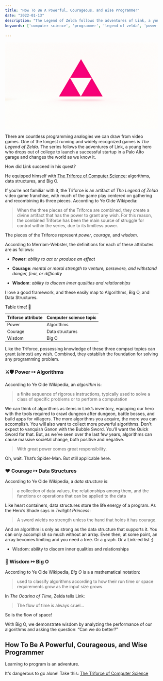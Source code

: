 ```yaml
---
title: "How To Be A Powerful, Courageous, and Wise Programmer"
date: "2022-01-13"
description: "The Legend of Zelda follows the adventures of Link, a young hero who drops out of college to launch a successful startup in a Palo Alto garage and changes the world as we know it. How did Link succeed in his quest? He equipped himself with algorithms, data structures, and Big O."
keywords: ['computer science', 'programmer', 'legend of zelda', 'powerful', 'courageous', 'wise']

---
```


![ The Triforce ](./jarednielsen-triforce.png)


There are countless programming analogies we can draw from video games. One of the longest running and widely recognized games is _The Legend of Zelda_. The series follows the adventures of Link, a young hero who drops out of college to launch a successful startup in a Palo Alto garage and changes the world as we know it. 

How did Link succeed in his quest? 

He equipped himself with [The Triforce of Computer Science](https://jarednielsen.gumroad.com/l/computerscience): algorithms, data structures, and Big O. 

If you’re not familiar with it, the Triforce is an artifact of _The Legend of Zelda_ video game franchise, with much of the game play centered on gathering and recombining its three pieces. According to Ye Olde Wikipedia: 
> When the three pieces of the Triforce are combined, they create a divine artifact that has the power to grant any wish. For this reason, the combined Triforce has been the main source of struggle for control within the series, due to its limitless power.
 
The pieces of the Triforce represent _power_, _courage_, and _wisdom_.

According to Merriam-Webster, the definitions for each of these attributes are as follows: 
    
* **Power**: _ability to act or produce an effect_
    
* **Courage**: _mental or moral strength to venture, persevere, and withstand danger, fear, or difficulty_
    
* **Wisdom**: _ability to discern inner qualities and relationships_

I love a good framework, and these easily map to Algorithms, Big O, and Data Structures. 

Table time! 🏓
 
| Triforce attribute    | Computer science topic    |
|---                    |---                        |
| Power                 | Algorithms                |
| Courage               | Data structures           |
| Wisdom                | Big O                     |

Like the Triforce, possessing knowledge of these three compsci topics can grant (almost) any wish. Combined, they establish the foundation for solving any programming problem. 


### ⚔️🛡️ Power ↦ Algorithms

According to Ye Olde Wikipedia, an _algorithm_ is: 
> a finite sequence of rigorous instructions, typically used to solve a class of specific problems or to perform a computation

We can think of algorithms as items in Link’s inventory, equipping our hero with the tools required to crawl dungeon after dungeon, battle bosses, and build apps for villagers. The more algorithms you acquire, the more you can accomplish. You will also want to collect more powerful algorithms. Don't expect to vanquish Ganon with the Bubble Sword. You'll want the Quick Sword for that. But, as we’ve seen over the last few years, algorithms can cause massive societal change, both positive and negative.

> With great power comes great responsibility.

Oh, wait. That’s Spider-Man. But still applicable here. 

### ❤️ Courage ↦ Data Structures

According to Ye Olde Wikipedia, a _data structure_ is: 
> a collection of data values, the relationships among them, and the functions or operations that can be applied to the data

Like heart containers, data structures store the life energy of a program. As the Hero’s Shade says in _Twilight Princess_:

> A sword wields no strength unless the hand that holds it has courage.

And an algorithm is only as strong as the data structure that supports it. You can only accomplish so much without an array. Even then, at some point, an array becomes limiting and you need a tree. Or a graph. Or a Link-ed list ;)

* Wisdom: ability to discern inner qualities and relationships

### 🦉 Wisdom ↦ Big O

According to Ye Olde Wikipedia, _Big O_ is a a mathematical notation: 
> used to classify algorithms according to how their run time or space requirements grow as the input size grows

In _The Ocarina of Time_, Zelda tells Link: 

> The flow of time is always cruel…

So is the flow of space! 

With Big O, we demonstrate wisdom by analyzing the performance of our algorithms and asking the question: “Can we do better?” 


## How To Be A Powerful, Courageous, and Wise Programmer

Learning to program is an adventure. 

It's dangerous to go alone! Take this: [The Triforce of Computer Science](https://jarednielsen.gumroad.com/l/computerscience)
